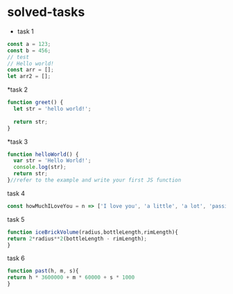 # solved-tasks
* task 1
```javascript
const a = 123;
const b = 456;
// test
// Hello world!
const arr = [];
let arr2 = [];
```
*task 2
```javascript
function greet() {
  let str = 'hello world!';
  
  return str;
}
```
*task 3
```javascript
function helloWorld() {
  var str = 'Hello World!';
  console.log(str);
  return str;
}//refer to the example and write your first JS function
```
task 4
```javascript
const howMuchILoveYou = n => ['I love you', 'a little', 'a lot', 'passionately', 'madly', 'not at all'];
```
task 5
```javascript
function iceBrickVolume(radius,bottleLength,rimLength){
return 2*radius**2(bottleLength - rimLength);
}
```
task 6
```javascript
function past(h, m, s){
return h * 3600000 + m * 60000 + s * 1000
}
```